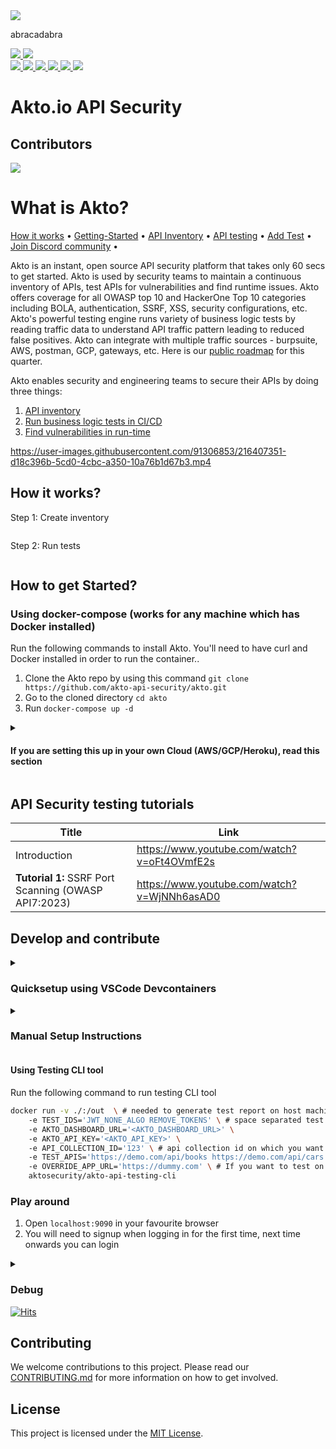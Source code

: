 <a href="https://artifacthub.io/packages/search?repo=akto" _target="blank">
  <img src="https://img.shields.io/endpoint?url=https://artifacthub.io/badge/repository/akto"/>
</a>  

abracadabra

<a href="https://www.akto.io/blog/akto-takes-center-stage-at-black-hat-2023-in-las-vegas" _target="blank">
  <img src="https://img.shields.io/badge/Black_Hat_Arsenal-USA_2023-blue?style=square"/>
</a>  


<a href="https://www.akto.io/blog/akto-presentation-at-defcon-2023-in-las-vegas" _target="blank">
  <img src="https://img.shields.io/badge/Defcon-USA_2023-blue?style=square"/>
</a>  

<br/> 
<a href="https://github.com/akto-api-security/akto/commits/master" _target="blank">
  <img src="https://img.shields.io/github/commit-activity/m/akto-api-security/akto?label=commits&logo=github"/>
</a>  

<a href="https://github.com/akto-api-security/akto/releases" _target="blank">
  <img src="https://img.shields.io/github/release-date/akto-api-security/akto?label=latest%20release&logo=docker"/>
</a>

<a href="https://discord.gg/Wpc6xVME4s" _target="blank">
  <img src="https://img.shields.io/discord/1070706429402562733?logo=Discord"/>
</a>

<a href="https://hub.docker.com/r/aktosecurity/akto-api-security-dashboard/tags?page=1&name=local" _target="blank">
  <img src="https://img.shields.io/docker/image-size/aktosecurity/akto-api-security-dashboard?logo=docker"/>
</a>

<a href="https://github.com/akto-api-security/akto/issues?q=label%3Ahackfest" _target="blank">
  <img src="https://img.shields.io/github/issues/akto-api-security/akto/hackfest?logo=github"/>
</a>

<!--a href="https://hub.docker.com/r/aktosecurity/akto-api-security-dashboard" _target="blank">
  <img src="https://img.shields.io/docker/pulls/aktosecurity/akto-api-security-dashboard?logo=docker"/>
</a-->


<a href="https://hub.docker.com/r/aktosecurity/akto-api-security-dashboard" _target="blank">
  <img src="https://img.shields.io/badge/Docker_pulls-10K+-blue?logo=docker"/>
</a>


# Akto.io API Security

## Contributors
<a href="https://github.com/akto-api-security/akto/graphs/contributors">
  <img src="https://contrib.rocks/image?repo=akto-api-security/akto" />
</a>


# What is Akto?

[How it works](https://docs.akto.io/#how-it-works) • [Getting-Started](https://docs.akto.io/#how-to-get-started) • [API Inventory](https://docs.akto.io/api-inventory/api-collections) • [API testing](https://docs.akto.io/testing/run-test) • [Add Test](https://docs.akto.io/testing/test-library) • [Join Discord community](https://discord.com/invite/Wpc6xVME4s) •

Akto is an instant, open source API security platform that takes only 60 secs to get started. Akto is used by security teams to maintain a continuous inventory of APIs, test APIs for vulnerabilities and find runtime issues. Akto offers coverage for all OWASP top 10 and HackerOne Top 10 categories including BOLA, authentication, SSRF, XSS, security configurations, etc. Akto's powerful testing engine runs variety of business logic tests by reading traffic data to understand API traffic pattern leading to reduced false positives. Akto can integrate with multiple traffic sources - burpsuite, AWS, postman, GCP, gateways, etc. Here is our [public roadmap](https://github.com/orgs/akto-api-security/projects/8) for this quarter.


Akto enables security and engineering teams to secure their APIs by doing three things:

1. [API inventory](https://docs.akto.io/api-inventory/api-collections)
2. [Run business logic tests in CI/CD](https://docs.akto.io/testing/run-test)
3. [Find vulnerabilities in run-time](https://docs.akto.io/api-inventory/sensitive-data)


https://user-images.githubusercontent.com/91306853/216407351-d18c396b-5cd0-4cbc-a350-10a76b1d67b3.mp4

## How it works?

Step 1: Create inventory

<figure><img src="https://2145800921-files.gitbook.io/~/files/v0/b/gitbook-x-prod.appspot.com/o/spaces%2FRc4KTKGprZI2sPWKoaLe%2Fuploads%2FRXIYBFFP0cIi5gyJ02ZD%2FScreenshot%202023-01-26%20at%205.07.03%20PM.png?alt=media&token=d2976b86-d0cf-40f6-b17a-2611adceea05" alt=""><figcaption></figcaption></figure>

Step 2: Run tests

<figure><img src="https://2145800921-files.gitbook.io/~/files/v0/b/gitbook-x-prod.appspot.com/o/spaces%2FRc4KTKGprZI2sPWKoaLe%2Fuploads%2FPBJv5INL2k1UZOUXPbOG%2FScreenshot%202023-01-26%20at%205.08.19%20PM.png?alt=media&token=511b637c-1558-434a-b606-7983d24006a9" alt=""><figcaption></figcaption></figure>

## How to get Started?

### Using docker-compose (works for any machine which has Docker installed)
Run the following commands to install Akto. You'll need to have curl and Docker installed in order to run the container..
1. Clone the Akto repo by using this command `git clone https://github.com/akto-api-security/akto.git`
2. Go to the cloned directory `cd akto` 
3. Run `docker-compose up -d`
<details>
  <summary><h4>If you are setting this up in your own Cloud (AWS/GCP/Heroku), read this section</h4></summary>

Please ensure the following for good security practices
1. Open inbound security rule for port 9090 only. And restrict the source CIDR to VPC CIDR or your IP only. 
2. Use an EC2 from a private subnet - 
    
    a. This way, no one will be able to make an inbound request to your machine. 
    
    b. Ensure this private subnet has access to Internet so that outbound calls can succeed!
    
    c. You might have to set up tunneling to access instance via VPN using `ssh -i pemfile ec2-user@vpn-public-instance -L 9090:private-instance:9090`
    
    d. In your browser, visit `http://private-instance:9090`

3. Use an EC2 from a public subnet - please don't! If you still want to do this, you can skip 2.b and 2.c. Simply access your instance via `http://ip:9090`

Akto is really powerful in Cloud deployment if you can provide your application's mirrored traffic (0 performance impact). You would also be able to schedule tests in CI/CD and invite more team members on the dashboard. For that, you should install Akto Enterprise edition available [here](https://stairway.akto.io). Read more about it [here](https://www.akto.io/pricing)

</details>  
  
## API Security testing tutorials

| Title | Link |
| ------------- | ------------- |
| Introduction | https://www.youtube.com/watch?v=oFt4OVmfE2s |
| **Tutorial 1:** SSRF Port Scanning (OWASP API7:2023) | https://www.youtube.com/watch?v=WjNNh6asAD0 |


## Develop and contribute

<details>
  <summary><h3>Quicksetup using VSCode Devcontainers</h3></summary>

### Prerequisites:

1. [Install VSCode](https://code.visualstudio.com/)
2. [Install VSCode Dev Containers extension](https://marketplace.visualstudio.com/items?itemName=ms-vscode-remote.remote-containers)  
3. **Windows:** [Docker Desktop](https://www.docker.com/products/docker-desktop) 2.0+ on Windows 10 Pro/Enterprise. Windows 10 Home (2004+) requires Docker Desktop 2.3+ and the [WSL 2 back-end](https://aka.ms/vscode-remote/containers/docker-wsl2). 
4. **macOS**: [Docker Desktop](https://www.docker.com/products/docker-desktop) 2.0+.
5. **Linux**: [Docker CE/EE](https://docs.docker.com/install/#supported-platforms) 18.06+ and [Docker Compose](https://docs.docker.com/compose/install) 1.21+.

**Note**: If using Docker Desktop, consider changing the memory allocation to 8 GB for better performance  
  
### Steps:

#### Clone repo and open in vscode

1. Open terminal
2. `mkdir ~/akto_code`
3. `cd ~/akto_code`
4. `git clone https://github.com/akto-api-security/akto`
5. Open in VScode: `code akto`

#### Start Dev Container

1. Go to View > Command Palette and type: Dev Containers: Reopen in Container
<img src="https://user-images.githubusercontent.com/125550503/225829693-0c627020-9fe3-4738-80e0-39f076780c3b.png"></img>
2. Wait for the Dev Container to set up.
3. Open **localhost:9090** in your web browser to see the Akto dashboard

</details>


<details>
  <summary><h3> Manual Setup Instructions</h3> </summary>

### Prerequisites
OpenJDK 8, node(v18.7.0+ [link](https://nodejs.org/download/release/v18.7.0/)), npm(v8.15.0+), maven (v3.6.3 [link](https://dlcdn.apache.org/maven/maven-3/3.6.3/binaries/)), MongoDB (v5.0.3+ [link](https://www.mongodb.com/docs/manual/administration/install-community/))


#### Clone repo
1. `mkdir ~/akto_code`
2. `cd akto_code`
3. `git clone https://github.com/akto-api-security/akto`

#### Setup database

1. `Open a new terminal tab`
2. `cd ~`
3. `mkdir ~/akto_mongo_data`
4. `<path_to_mongo_folder>/bin/mongod --dbpath ~/akto_mongo_data`

#### Setup Frontend

1. `Open a new terminal tab`
2. `cd ~/akto_code/akto`
3. `cd apps/dashboard`
4. `npm install`
5. `npm run hot`

#### Setup Dashboard

1. `Open a new terminal tab`
2. `cd ~/akto_code/akto`
3. `export AKTO_MONGO_CONN="mongodb://localhost:27017"`
4. `export DASHBOARD_MODE="local_deploy"`
5. `mvn clean install`
6. `mvn --projects :dashboard --also-make jetty:run -Djetty.port=9090`

#### Setup Testing

1. `Open a new terminal tab`
2. `cd ~/akto_code/akto`
3. `cd apps/testing`
4. `export AKTO_MONGO_CONN="mongodb://localhost:27017"`
5. `mvn compile; mvn exec:java -Dexec.mainClass="com.akto.testing.Main"`

  </details>  
  
#### Using Testing CLI tool

Run the following command to run testing CLI tool

```bash
docker run -v ./:/out  \ # needed to generate test report on host machine
    -e TEST_IDS='JWT_NONE_ALGO REMOVE_TOKENS' \ # space separated test ids
    -e AKTO_DASHBOARD_URL='<AKTO_DASHBOARD_URL>' \ 
    -e AKTO_API_KEY='<AKTO_API_KEY>' \ 
    -e API_COLLECTION_ID='123' \ # api collection id on which you want to run tests
    -e TEST_APIS='https://demo.com/api/books https://demo.com/api/cars' \ # space separated apis from the api collection on which you want to run tests. If not present, all apis in the collection will be tested. [optional]
    -e OVERRIDE_APP_URL='https://dummy.com' \ # If you want to test on a separate host. [optional] 
    aktosecurity/akto-api-testing-cli
```

### Play around

1. Open `localhost:9090` in your favourite browser
2. You will need to signup when logging in for the first time, next time onwards you can login

<details>  
  <summary><h3>Debug</h3></summary>
1. To debug front end, install Vue.js Chrome extension from [here](https://devtools.vuejs.org/guide/installation.html).
2. To debug backend, run the following before running web server - 
  a. Set MAVEN_OPTS variable to enable debugging on your Java process
        
        export MAVEN_OPTS="-Xdebug -Xrunjdwp:transport=dt_socket,server=y,suspend=n,address=8081, -Dcom.sun.management.jmxremote=true -Dcom.sun.management.jmxremote.port=9010 -Dcom.sun.management.jmxremote.rmi.port=9010 -Dcom.sun.management.jmxremote.local.only=false -Dcom.sun.management.jmxremote.authenticate=false -Dcom.sun.management.jmxremote.ssl=false"
        
  b. In Visual Studio code, click on any line number to set a breakpoint.
    
  c.  Attach the Java debugger from Run and Debug mode. If you are doing this for the first time, click on “Create launch.json file” and then “Add configuration”. Choose “Java: Attach process by ID” and save the file. <br/>
     <img width="426" alt="img1" src="https://user-images.githubusercontent.com/91221068/217048839-dbb00c48-00df-419b-8f32-cdb2d47a2218.png"><br/>
  d. A list of running Java processes with show up. Select the web server process to attach the debugger

</details>  
<a href="https://hits.sh/github.com/akto-api-security/hits.svg?label=Hits%20since%2020%2F5&color=FFFFFF&labelColor=FFFFFF"><img alt="Hits" src="https://hits.sh/github.com/akto-api-security/hits.svg?label=Hits%20since%2020%2F5&color=FFFFFF&labelColor=FFFFFF"/></a> 
  
## Contributing

We welcome contributions to this project. Please read our [CONTRIBUTING.md](CONTRIBUTING.md) for more information on how to get involved.

## License

This project is licensed under the [MIT License](LICENSE.md).
